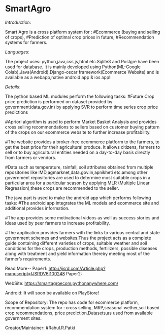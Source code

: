 # SmartAgro

*Introduction*:

Smart Agro is a cross platform system for :
#Ecommerce (buying and selling of crops),
#Prediction of optimal crop prices in future,
#Recommendation systems for farmers.

*Languages*:


The project uses: python,java,css,js,html etc.Sqlite3 and Postgre have been used for database.
It is mainly developed using Python(ML-Google Colab),Java(Android),Django-oscar framework(Ecommerce Website) and is available as a webapp,native android app & ios app!

*Details*:


The python based ML modules perform the following tasks:
#Future Crop price prediction is performed on dataset provided by government(data.gov.in) by applying SVR to perform time series crop price predictions

#Apriori algorithm is used to perform Market Basket Analysis and provides cross selling recommendations to sellers  based on customer buying pattern of the crops on our ecommerce website to further increase profitability.

#The website provides a broker-free ecommerce platform to the farmers, to get the best price for their agricultural produce. It allows citizens, farmers to sell or to buy agricultural entities needed on a day-to-day basis directly from farmers or vendors.

#Data such  as temperature, rainfall, soil attributes obtained from multiple repositories like IMD,agmarknet,data.gov.in,apnikheti etc.among other  government repositories are used to determine most suitable crops in a particular area for a particular season by applying MLR (Multiple Linear Regression),these crops are recommended to the seller.

The java part is used to make the android app which performs following tasks:
#The android app integrates the ML models and ecommerce site and additional provides information.

#The app provides some motivational videos as well as success stories and ideas used by peer farmers to increase profitability.

#The application provides farmers with the links to various central and state government schemes and websites.Thus the project acts as a complete guide containing different varieties of crops, suitable weather and soil conditions for the crops, production methods, fertilizers, possible diseases along with treatment and yield information thereby meeting most of the farmer’s requirements.

  
Read More--
Paper1:
  http://ijsrd.com/Article.php?manuscript=IJSRDV6I100248
Paper2:

WebSite:
  https://smartagroecom.pythonanywhere.com/
  
Android:
It will soon be available on PlayStore!

Scope of Repository:
The repo has code for ecommerce platform, recommendation system for : cross selling, MRP,seasonal wether,soil based crop recommendations, price prediction.Datasets,as used from available government sites.
 

  
Creator/Maintainer:
#Rahul.R.Patki

